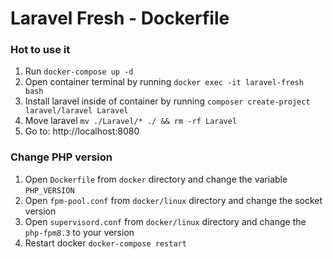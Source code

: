 # Laravel Fresh - Dockerfile

### Hot to use it
1. Run `docker-compose up -d`
2. Open container terminal by running `docker exec -it laravel-fresh bash`
3. Install laravel inside of container by running `composer create-project laravel/laravel Laravel`
4. Move laravel `mv ./Laravel/* ./ && rm -rf Laravel`
5. Go to: http://localhost:8080


### Change PHP version
1. Open `Dockerfile` from `docker` directory and change the variable `PHP_VERSION`
2. Open `fpm-pool.conf` from `docker/linux` directory and change the socket version
3. Open `supervisord.conf` from `docker/linux` directory and change the `php-fpm8.3` to your version
4. Restart docker `docker-compose restart`